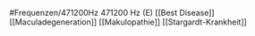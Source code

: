 #Frequenzen/471200Hz
471200 Hz (E)
[[Best Disease]]
[[Maculadegeneration]]
[[Makulopathie]]
[[Stargardt-Krankheit]]